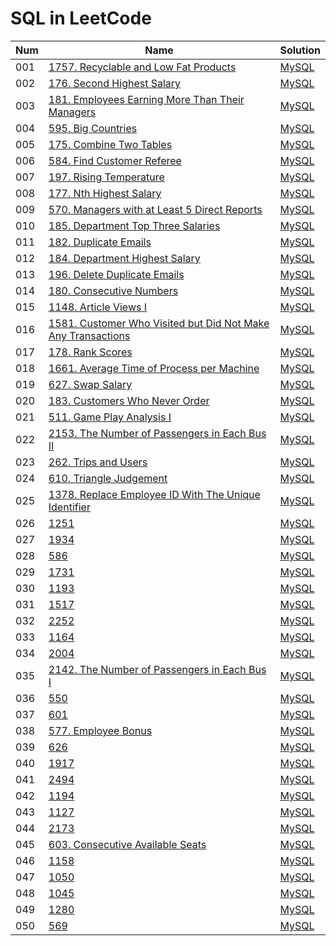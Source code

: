 # SQL in LeetCode

| Num | Name                                                                                                                                                  | Solution                                                                 |
| --- | ----------------------------------------------------------------------------------------------------------------------------------------------------- | ------------------------------------------------------------------------ |
| 001 | [1757. Recyclable and Low Fat Products](https://leetcode.com/problems/recyclable-and-low-fat-products/)                                               | [MySQL](1757-recyclable-and-low-fat-products.sql)                        |
| 002 | [176. Second Highest Salary](https://leetcode.com/problems/second-highest-salary/)                                                                    | [MySQL](176-second-highest-salary.sql)                                   |
| 003 | [181. Employees Earning More Than Their Managers](https://leetcode.com/problems/employees-earning-more-than-their-managers/)                          | [MySQL](181-employees-earning-more-than-their-managers.sql)              |
| 004 | [595. Big Countries](https://leetcode.com/problems/big-countries/)                                                                                    | [MySQL](595-big-countries.sql)                                           |
| 005 | [175. Combine Two Tables](https://leetcode.com/problems/combine-two-tables/)                                                                          | [MySQL](175-combine-two-tables.sql)                                      |
| 006 | [584. Find Customer Referee](https://leetcode.com/problems/find-customer-referee/)                                                                    | [MySQL](584-find-customer-referee.sql)                                   |
| 007 | [197. Rising Temperature](https://leetcode.com/problems/rising-temperature/)                                                                          | [MySQL](197-rising-temperature.sql)                                      |
| 008 | [177. Nth Highest Salary](https://leetcode.com/problems/nth-highest-salary/)                                                                          | [MySQL](177-nth-highest-salary.sql)                                      |
| 009 | [570. Managers with at Least 5 Direct Reports](https://leetcode.com/problems/managers-with-at-least-5-direct-reports/)                                | [MySQL](570-managers-with-at-least-5-direct-reports.sql)                 |
| 010 | [185. Department Top Three Salaries](https://leetcode.com/problems/department-top-three-salaries/)                                                    | [MySQL](185-department-top-three-salaries.sql)                           |
| 011 | [182. Duplicate Emails](https://leetcode.com/problems/duplicate-emails/)                                                                              | [MySQL](182-duplicate-emails.sql)                                        |
| 012 | [184. Department Highest Salary](https://leetcode.com/problems/department-highest-salary/)                                                            | [MySQL](184-department-highest-salary.sql)                               |
| 013 | [196. Delete Duplicate Emails](https://leetcode.com/problems/delete-duplicate-emails/)                                                                | [MySQL](196-delete-duplicate-emails.sql)                                 |
| 014 | [180. Consecutive Numbers](https://leetcode.com/problems/consecutive-numbers/)                                                                        | [MySQL](180-consecutive-numbers.sql)                                     |
| 015 | [1148. Article Views I](https://leetcode.com/problems/article-views-i/)                                                                               | [MySQL](1148-article-views-i.sql)                                        |
| 016 | [1581. Customer Who Visited but Did Not Make Any Transactions](https://leetcode.com/problems/customer-who-visited-but-did-not-make-any-transactions/) | [MySQL](1581-customer-who-visited-but-did-not-make-any-transactions.sql) |
| 017 | [178. Rank Scores](https://leetcode.com/problems/rank-scores/)                                                                                        | [MySQL](178-rank-scores.sql)                                             |
| 018 | [1661. Average Time of Process per Machine](https://leetcode.com/problems/average-time-of-process-per-machine/)                                       | [MySQL](1661-average-time-of-process-per-machine.sql)                    |
| 019 | [627. Swap Salary](https://leetcode.com/problems/swap-salary/)                                                                                        | [MySQL](627-swap-salary.sql)                                             |
| 020 | [183. Customers Who Never Order](https://leetcode.com/problems/customers-who-never-order/)                                                            | [MySQL](183-customers-who-never-order.sql)                               |
| 021 | [511. Game Play Analysis I](https://leetcode.com/problems/game-play-analysis-i/)                                                                      | [MySQL](511-game-play-analysis-i.sql)                                    |
| 022 | [2153. The Number of Passengers in Each Bus II](https://leetcode.com/problems/the-number-of-passengers-in-each-bus-ii/)                               | [MySQL](2153-the-number-of-passengers-in-each-bus-ii.sql)                |
| 023 | [262. Trips and Users](https://leetcode.com/problems/trips-and-users/)                                                                                | [MySQL](262-trips-and-users.sql)                                         |
| 024 | [610. Triangle Judgement](https://leetcode.com/problems/triangle-judgement/)                                                                          | [MySQL](610-triangle-judgement.sql)                                      |
| 025 | [1378. Replace Employee ID With The Unique Identifier](https://leetcode.com/problems/replace-employee-id-with-the-unique-identifier/)                 | [MySQL](1378-replace-employee-id-with-the-unique-identifier.sql)         |
| 026 | [1251]()                                                                                                                                              | [MySQL]()                                                                |
| 027 | [1934]()                                                                                                                                              | [MySQL]()                                                                |
| 028 | [586]()                                                                                                                                               | [MySQL]()                                                                |
| 029 | [1731]()                                                                                                                                              | [MySQL]()                                                                |
| 030 | [1193]()                                                                                                                                              | [MySQL]()                                                                |
| 031 | [1517]()                                                                                                                                              | [MySQL]()                                                                |
| 032 | [2252]()                                                                                                                                              | [MySQL]()                                                                |
| 033 | [1164]()                                                                                                                                              | [MySQL]()                                                                |
| 034 | [2004]()                                                                                                                                              | [MySQL]()                                                                |
| 035 | [2142. The Number of Passengers in Each Bus I](https://leetcode.com/problems/the-number-of-passengers-in-each-bus-i/)                                 | [MySQL](2142-the-number-of-passengers-in-each-bus-i.sql)                 |
| 036 | [550]()                                                                                                                                               | [MySQL]()                                                                |
| 037 | [601]()                                                                                                                                               | [MySQL]()                                                                |
| 038 | [577. Employee Bonus](https://leetcode.com/problems/employee-bonus/)                                                                                  | [MySQL](577-employee-bonus.sql)                                          |
| 039 | [626]()                                                                                                                                               | [MySQL]()                                                                |
| 040 | [1917]()                                                                                                                                              | [MySQL]()                                                                |
| 041 | [2494]()                                                                                                                                              | [MySQL]()                                                                |
| 042 | [1194]()                                                                                                                                              | [MySQL]()                                                                |
| 043 | [1127]()                                                                                                                                              | [MySQL]()                                                                |
| 044 | [2173]()                                                                                                                                              | [MySQL]()                                                                |
| 045 | [603. Consecutive Available Seats](https://leetcode.com/problems/consecutive-available-seats/)                                                        | [MySQL](603-consecutive-available-seats.sql)                             |
| 046 | [1158]()                                                                                                                                              | [MySQL]()                                                                |
| 047 | [1050]()                                                                                                                                              | [MySQL]()                                                                |
| 048 | [1045]()                                                                                                                                              | [MySQL]()                                                                |
| 049 | [1280]()                                                                                                                                              | [MySQL]()                                                                |
| 050 | [569]()                                                                                                                                               | [MySQL]()                                                                |
